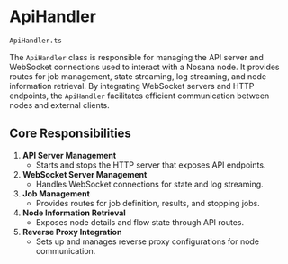 # ApiHandler

`ApiHandler.ts`

The `ApiHandler` class is responsible for managing the API server and WebSocket connections used to interact with a Nosana node. It provides routes for job management, state streaming, log streaming, and node information retrieval. By integrating WebSocket servers and HTTP endpoints, the `ApiHandler` facilitates efficient communication between nodes and external clients.

## **Core Responsibilities**

1. **API Server Management**
    - Starts and stops the HTTP server that exposes API endpoints.
2. **WebSocket Server Management**
    - Handles WebSocket connections for state and log streaming.
3. **Job Management**
    - Provides routes for job definition, results, and stopping jobs.
4. **Node Information Retrieval**
    - Exposes node details and flow state through API routes.
5. **Reverse Proxy Integration**
    - Sets up and manages reverse proxy configurations for node communication.